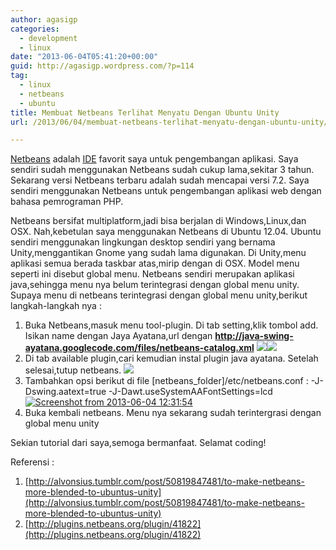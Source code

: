 ```yaml
---
author: agasigp
categories:
  - development
  - linux
date: "2013-06-04T05:41:20+00:00"
guid: http://agasigp.wordpress.com/?p=114
tag:
  - linux
  - netbeans
  - ubuntu
title: Membuat Netbeans Terlihat Menyatu Dengan Ubuntu Unity
url: /2013/06/04/membuat-netbeans-terlihat-menyatu-dengan-ubuntu-unity/

---
```

[Netbeans](http://netbeans.org "Netbeans") adalah [IDE](http://en.wikipedia.org/wiki/Integrated_development_environment "Integrated Development Environment") favorit saya untuk pengembangan aplikasi. Saya sendiri sudah menggunakan Netbeans sudah cukup lama,sekitar 3 tahun. Sekarang versi Netbeans terbaru adalah sudah mencapai versi 7.2. Saya sendiri menggunakan Netbeans untuk pengembangan aplikasi web dengan bahasa pemrograman PHP.

Netbeans bersifat multiplatform,jadi bisa berjalan di Windows,Linux,dan OSX. Nah,kebetulan saya menggunakan Netbeans di Ubuntu 12.04. Ubuntu sendiri menggunakan lingkungan desktop sendiri yang bernama Unity,menggantikan Gnome yang sudah lama digunakan. Di Unity,menu aplikasi semua berada taskbar atas,mirip dengan di OSX. Model menu seperti ini disebut global menu. Netbeans sendiri merupakan aplikasi java,sehingga menu nya belum terintegrasi dengan global menu unity. Supaya menu di netbeans terintegrasi dengan global menu unity,berikut langkah-langkah nya :

1. Buka Netbeans,masuk menu tool-plugin. Di tab setting,klik tombol add. Isikan name dengan Jaya Ayatana,url dengan **http://java-swing-ayatana.googlecode.com/files/netbeans-catalog.xml**
   **![](http://danjared.files.wordpress.com/2012/02/netbeans.png?w=650)![](http://danjared.files.wordpress.com/2012/02/java-ayatana-nbs-config.png?w=650)**
1. Di tab available plugin,cari kemudian instal plugin java ayatana. Setelah selesai,tutup netbeans.
   **![](http://danjared.files.wordpress.com/2011/05/install-java-ayatana.png?w=650)**
1. Tambahkan opsi berikut di file \[netbeans\_folder\]/etc/netbeans.conf : -J-Dswing.aatext=true -J-Dawt.useSystemAAFontSettings=lcd
   [![Screenshot from 2013-06-04 12:31:54](/wp-content/uploads/2013/06/screenshot-from-2013-06-04-123154.png)](/wp-content/uploads/2013/06/screenshot-from-2013-06-04-123154.png)
1. Buka kembali netbeans. Menu nya sekarang sudah terintergrasi dengan global menu unity

Sekian tutorial dari saya,semoga bermanfaat. Selamat coding!

Referensi :

1. [http://alvonsius.tumblr.com/post/50819847481/to-make-netbeans-more-blended-to-ubuntus-unity](http://alvonsius.tumblr.com/post/50819847481/to-make-netbeans-more-blended-to-ubuntus-unity)
1. [http://plugins.netbeans.org/plugin/41822](http://plugins.netbeans.org/plugin/41822)
